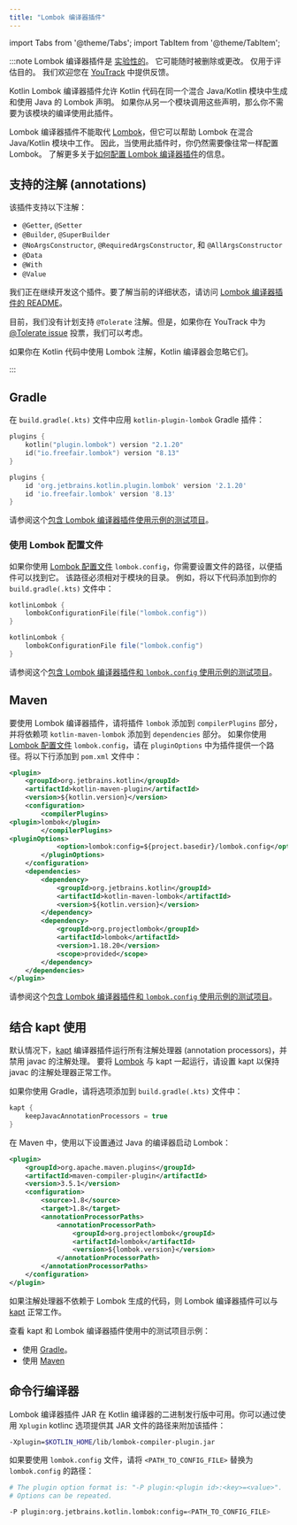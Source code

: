 ```yaml
---
title: "Lombok 编译器插件"
---
```

import Tabs from '@theme/Tabs';
import TabItem from '@theme/TabItem';

:::note
Lombok 编译器插件是 [实验性的](components-stability)。
它可能随时被删除或更改。 仅用于评估目的。
我们欢迎您在 [YouTrack](https://youtrack.jetbrains.com/issue/KT-7112) 中提供反馈。

Kotlin Lombok 编译器插件允许 Kotlin 代码在同一个混合 Java/Kotlin 模块中生成和使用 Java 的 Lombok 声明。
如果你从另一个模块调用这些声明，那么你不需要为该模块的编译使用此插件。

Lombok 编译器插件不能取代 [Lombok](https://projectlombok.org/)，但它可以帮助 Lombok 在混合 Java/Kotlin 模块中工作。
因此，当使用此插件时，你仍然需要像往常一样配置 Lombok。
了解更多关于[如何配置 Lombok 编译器插件](#using-the-lombok-configuration-file)的信息。

## 支持的注解 (annotations)

该插件支持以下注解：
* `@Getter`, `@Setter`
* `@Builder`, `@SuperBuilder`
* `@NoArgsConstructor`, `@RequiredArgsConstructor`, 和 `@AllArgsConstructor`
* `@Data`
* `@With`
* `@Value`

我们正在继续开发这个插件。要了解当前的详细状态，请访问 [Lombok 编译器插件的 README](https://github.com/JetBrains/kotlin/tree/master/plugins/lombok)。

目前，我们没有计划支持 `@Tolerate` 注解。但是，如果你在 YouTrack 中为 [@Tolerate issue](https://youtrack.jetbrains.com/issue/KT-53564/Kotlin-Lombok-Support-Tolerate) 投票，我们可以考虑。

如果你在 Kotlin 代码中使用 Lombok 注解，Kotlin 编译器会忽略它们。

:::

## Gradle

在 `build.gradle(.kts)` 文件中应用 `kotlin-plugin-lombok` Gradle 插件：

<Tabs groupId="build-script">
<TabItem value="kotlin" label="Kotlin" default>

```kotlin
plugins {
    kotlin("plugin.lombok") version "2.1.20"
    id("io.freefair.lombok") version "8.13"
}
```

</TabItem>
<TabItem value="groovy" label="Groovy" default>

```groovy
plugins {
    id 'org.jetbrains.kotlin.plugin.lombok' version '2.1.20'
    id 'io.freefair.lombok' version '8.13'
}
```

</TabItem>
</Tabs>

请参阅这个[包含 Lombok 编译器插件使用示例的测试项目](https://github.com/kotlin-hands-on/kotlin-lombok-examples/tree/master/kotlin_lombok_gradle/nokapt)。

### 使用 Lombok 配置文件

如果你使用 [Lombok 配置文件](https://projectlombok.org/features/configuration) `lombok.config`，你需要设置文件的路径，以便插件可以找到它。
该路径必须相对于模块的目录。
例如，将以下代码添加到你的 `build.gradle(.kts)` 文件中：

<Tabs groupId="build-script">
<TabItem value="kotlin" label="Kotlin" default>

```kotlin
kotlinLombok {
    lombokConfigurationFile(file("lombok.config"))
}
```

</TabItem>
<TabItem value="groovy" label="Groovy" default>

```groovy
kotlinLombok {
    lombokConfigurationFile file("lombok.config")
}
```

</TabItem>
</Tabs>

请参阅这个[包含 Lombok 编译器插件和 `lombok.config` 使用示例的测试项目](https://github.com/kotlin-hands-on/kotlin-lombok-examples/tree/master/kotlin_lombok_gradle/withconfig)。

## Maven

要使用 Lombok 编译器插件，请将插件 `lombok` 添加到 `compilerPlugins` 部分，并将依赖项 `kotlin-maven-lombok` 添加到 `dependencies` 部分。
如果你使用 [Lombok 配置文件](https://projectlombok.org/features/configuration) `lombok.config`，请在 `pluginOptions` 中为插件提供一个路径。将以下行添加到 `pom.xml` 文件中：

```xml
<plugin>
    <groupId>org.jetbrains.kotlin</groupId>
    <artifactId>kotlin-maven-plugin</artifactId>
    <version>${kotlin.version}</version>
    <configuration>
        <compilerPlugins>
<plugin>lombok</plugin>
        </compilerPlugins>
<pluginOptions>
            <option>lombok:config=${project.basedir}/lombok.config</option>
        </pluginOptions>
    </configuration>
    <dependencies>
        <dependency>
            <groupId>org.jetbrains.kotlin</groupId>
            <artifactId>kotlin-maven-lombok</artifactId>
            <version>${kotlin.version}</version>
        </dependency>
        <dependency>
            <groupId>org.projectlombok</groupId>
            <artifactId>lombok</artifactId>
            <version>1.18.20</version>
            <scope>provided</scope>
        </dependency>
    </dependencies>
</plugin>
```

请参阅这个[包含 Lombok 编译器插件和 `lombok.config` 使用示例的测试项目](https://github.com/kotlin-hands-on/kotlin-lombok-examples/tree/master/kotlin_lombok_maven/nokapt)。

## 结合 kapt 使用

默认情况下，[kapt](kapt) 编译器插件运行所有注解处理器 (annotation processors)，并禁用 javac 的注解处理。
要将 [Lombok](https://projectlombok.org/) 与 kapt 一起运行，请设置 kapt 以保持 javac 的注解处理器正常工作。

如果你使用 Gradle，请将选项添加到 `build.gradle(.kts)` 文件中：

```groovy
kapt {
    keepJavacAnnotationProcessors = true
}
```

在 Maven 中，使用以下设置通过 Java 的编译器启动 Lombok：

```xml
<plugin>
    <groupId>org.apache.maven.plugins</groupId>
    <artifactId>maven-compiler-plugin</artifactId>
    <version>3.5.1</version>
    <configuration>
        <source>1.8</source>
        <target>1.8</target>
        <annotationProcessorPaths>
            <annotationProcessorPath>
                <groupId>org.projectlombok</groupId>
                <artifactId>lombok</artifactId>
                <version>${lombok.version}</version>
            </annotationProcessorPath>
        </annotationProcessorPaths>
    </configuration>
</plugin>    
```

如果注解处理器不依赖于 Lombok 生成的代码，则 Lombok 编译器插件可以与 [kapt](kapt) 正常工作。

查看 kapt 和 Lombok 编译器插件使用中的测试项目示例：
* 使用 [Gradle](https://github.com/JetBrains/kotlin/tree/master/libraries/tools/kotlin-gradle-plugin-integration-tests/src/test/resources/testProject/lombokProject/yeskapt)。
* 使用 [Maven](https://github.com/kotlin-hands-on/kotlin-lombok-examples/tree/master/kotlin_lombok_maven/yeskapt)

## 命令行编译器

Lombok 编译器插件 JAR 在 Kotlin 编译器的二进制发行版中可用。你可以通过使用 `Xplugin` kotlinc 选项提供其 JAR 文件的路径来附加该插件：

```bash
-Xplugin=$KOTLIN_HOME/lib/lombok-compiler-plugin.jar
```

如果要使用 `lombok.config` 文件，请将 `<PATH_TO_CONFIG_FILE>` 替换为 `lombok.config` 的路径：

```bash
# The plugin option format is: "-P plugin:<plugin id>:<key>=<value>". 
# Options can be repeated.

-P plugin:org.jetbrains.kotlin.lombok:config=<PATH_TO_CONFIG_FILE>
```